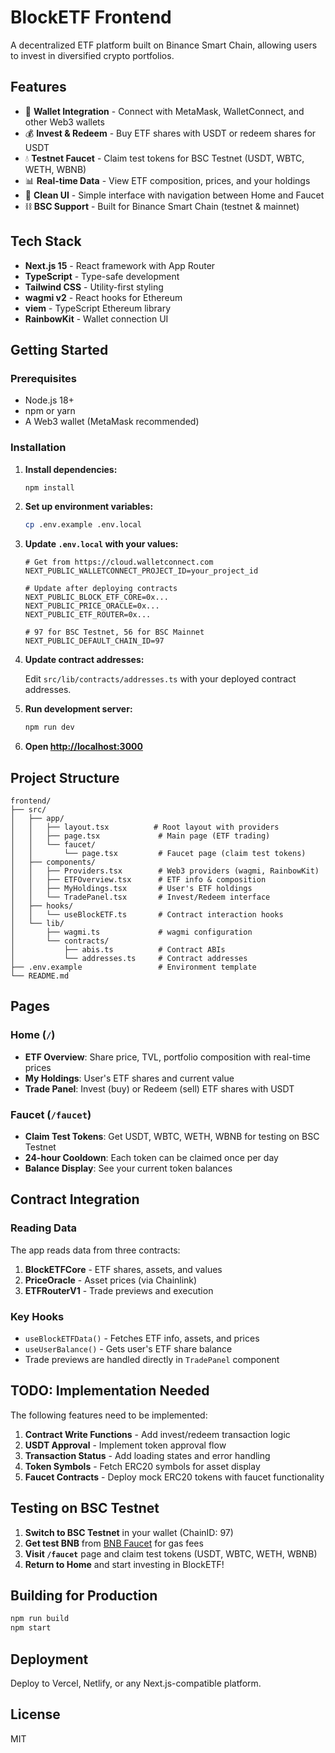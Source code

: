# BlockETF Frontend

A decentralized ETF platform built on Binance Smart Chain, allowing users to invest in diversified crypto portfolios.

## Features

- 🔗 **Wallet Integration** - Connect with MetaMask, WalletConnect, and other Web3 wallets
- 💰 **Invest & Redeem** - Buy ETF shares with USDT or redeem shares for USDT
- 💧 **Testnet Faucet** - Claim test tokens for BSC Testnet (USDT, WBTC, WETH, WBNB)
- 📊 **Real-time Data** - View ETF composition, prices, and your holdings
- 🎨 **Clean UI** - Simple interface with navigation between Home and Faucet
- ⛓️ **BSC Support** - Built for Binance Smart Chain (testnet & mainnet)

## Tech Stack

- **Next.js 15** - React framework with App Router
- **TypeScript** - Type-safe development
- **Tailwind CSS** - Utility-first styling
- **wagmi v2** - React hooks for Ethereum
- **viem** - TypeScript Ethereum library
- **RainbowKit** - Wallet connection UI

## Getting Started

### Prerequisites

- Node.js 18+
- npm or yarn
- A Web3 wallet (MetaMask recommended)

### Installation

1. **Install dependencies:**
   ```bash
   npm install
   ```

2. **Set up environment variables:**
   ```bash
   cp .env.example .env.local
   ```

3. **Update `.env.local` with your values:**
   ```env
   # Get from https://cloud.walletconnect.com
   NEXT_PUBLIC_WALLETCONNECT_PROJECT_ID=your_project_id

   # Update after deploying contracts
   NEXT_PUBLIC_BLOCK_ETF_CORE=0x...
   NEXT_PUBLIC_PRICE_ORACLE=0x...
   NEXT_PUBLIC_ETF_ROUTER=0x...

   # 97 for BSC Testnet, 56 for BSC Mainnet
   NEXT_PUBLIC_DEFAULT_CHAIN_ID=97
   ```

4. **Update contract addresses:**

   Edit `src/lib/contracts/addresses.ts` with your deployed contract addresses.

5. **Run development server:**
   ```bash
   npm run dev
   ```

6. **Open [http://localhost:3000](http://localhost:3000)**

## Project Structure

```
frontend/
├── src/
│   ├── app/
│   │   ├── layout.tsx          # Root layout with providers
│   │   ├── page.tsx             # Main page (ETF trading)
│   │   └── faucet/
│   │       └── page.tsx         # Faucet page (claim test tokens)
│   ├── components/
│   │   ├── Providers.tsx        # Web3 providers (wagmi, RainbowKit)
│   │   ├── ETFOverview.tsx      # ETF info & composition
│   │   ├── MyHoldings.tsx       # User's ETF holdings
│   │   └── TradePanel.tsx       # Invest/Redeem interface
│   ├── hooks/
│   │   └── useBlockETF.ts       # Contract interaction hooks
│   └── lib/
│       ├── wagmi.ts             # wagmi configuration
│       └── contracts/
│           ├── abis.ts          # Contract ABIs
│           └── addresses.ts     # Contract addresses
├── .env.example                 # Environment template
└── README.md
```

## Pages

### Home (`/`)
- **ETF Overview**: Share price, TVL, portfolio composition with real-time prices
- **My Holdings**: User's ETF shares and current value
- **Trade Panel**: Invest (buy) or Redeem (sell) ETF shares with USDT

### Faucet (`/faucet`)
- **Claim Test Tokens**: Get USDT, WBTC, WETH, WBNB for testing on BSC Testnet
- **24-hour Cooldown**: Each token can be claimed once per day
- **Balance Display**: See your current token balances

## Contract Integration

### Reading Data

The app reads data from three contracts:

1. **BlockETFCore** - ETF shares, assets, and values
2. **PriceOracle** - Asset prices (via Chainlink)
3. **ETFRouterV1** - Trade previews and execution

### Key Hooks

- `useBlockETFData()` - Fetches ETF info, assets, and prices
- `useUserBalance()` - Gets user's ETF share balance
- Trade previews are handled directly in `TradePanel` component

## TODO: Implementation Needed

The following features need to be implemented:

1. **Contract Write Functions** - Add invest/redeem transaction logic
2. **USDT Approval** - Implement token approval flow
3. **Transaction Status** - Add loading states and error handling
4. **Token Symbols** - Fetch ERC20 symbols for asset display
5. **Faucet Contracts** - Deploy mock ERC20 tokens with faucet functionality

## Testing on BSC Testnet

1. **Switch to BSC Testnet** in your wallet (ChainID: 97)
2. **Get test BNB** from [BNB Faucet](https://testnet.bnbchain.org/faucet-smart) for gas fees
3. **Visit `/faucet`** page and claim test tokens (USDT, WBTC, WETH, WBNB)
4. **Return to Home** and start investing in BlockETF!

## Building for Production

```bash
npm run build
npm start
```

## Deployment

Deploy to Vercel, Netlify, or any Next.js-compatible platform.

## License

MIT
